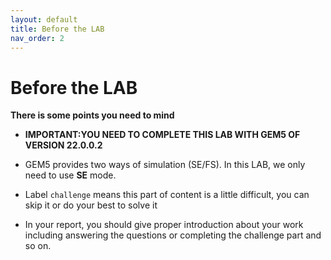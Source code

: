 ```yaml
---
layout: default
title: Before the LAB
nav_order: 2
---
```


# Before the LAB

**There is some points you need to mind**

- **IMPORTANT:YOU NEED TO COMPLETE THIS LAB WITH GEM5 OF VERSION 22.0.0.2**

- GEM5 provides two ways of simulation (SE/FS). In this LAB, we only need to use **SE** mode.

- Label `challenge` means this part of content is a little difficult, you can skip it or do your best to solve it

- In your report, you should give proper introduction about your work including answering the questions or completing the challenge part and so on.